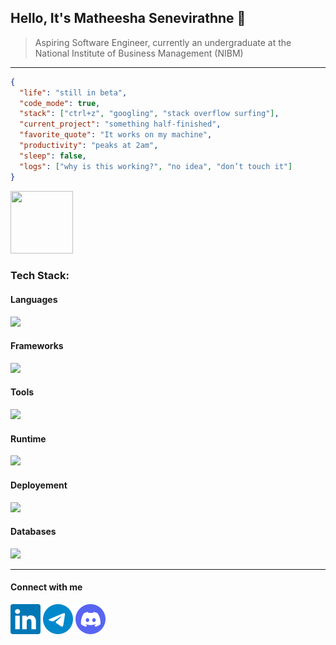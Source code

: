 ## Hello, It's Matheesha Senevirathne 👋

> Aspiring Software Engineer, currently an undergraduate at the National Institute of Business Management (NIBM)
---

```Json
{
  "life": "still in beta",
  "code_mode": true,
  "stack": ["ctrl+z", "googling", "stack overflow surfing"],
  "current_project": "something half-finished",
  "favorite_quote": "It works on my machine",
  "productivity": "peaks at 2am",
  "sleep": false,
  "logs": ["why is this working?", "no idea", "don’t touch it"]
}
```

<img src='https://tenor.com/view/ghostedvpn-hacker-cat-bongo-cat-keyboard-cat-hacker-gif-4373606555250453292.gif' height=100px width=100px>

### Tech Stack:
      
#### Languages
<a href="https://skillicons.dev">
<img src='https://skills.syvixor.com/api/icons?i=html,css,js,java,cs,c,php,ts' height=40px height=40px>
</a>

#### Frameworks
<a href="https://skillicons.dev">
  <img src='https://skills.syvixor.com/api/icons?i=dotnet,express,react,tailwind' height=40px height=40px>
</a>

#### Tools
<a href="https://skillicons.dev">
  <img src='https://skills.syvixor.com/api/icons?i=docker,npm,vite,git,github,figma' height=40px height=40px>
</a>

#### Runtime
<a href="https://skillicons.dev">
  <img src='https://skills.syvixor.com/api/icons?i=nodejs,deno' height=40px height=40px>
</a>

#### Deployement
<a href="https://skillicons.dev">
  <img src='https://skills.syvixor.com/api/icons?i=netlify,vercel' height=40px height=40px>
</a>

#### Databases
<a href="https://skillicons.dev">
  <img src='https://skills.syvixor.com/api/icons?i=firebase,supabase,mysql' height=40px height=40px>
</a>

---

#### Connect with me
[![LinkedIn](https://raw.githubusercontent.com/CLorant/readme-social-icons/main/medium/filled/linkedin.svg)](https://linkedin.com/in/matheesha-ls)
[![Telegram](https://raw.githubusercontent.com/CLorant/readme-social-icons/main/medium/filled/telegram.svg)](https://t.me/ItsMatheesha)
[![WhatsApp](https://raw.githubusercontent.com/CLorant/readme-social-icons/main/medium/filled/discord.svg)](https://discord.com/users/itsmatheesha)
